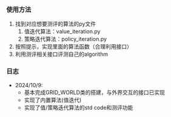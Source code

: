 ### 使用方法
1. 找到对应想要测评的算法的py文件
   1. 值迭代算法：value_iteration.py
   2. 策略迭代算法：policy_iteration.py
2. 按照提示，实现里面的算法函数（合理利用接口）
3. 利用测评相关接口评测自己的algorithm

### 日志
- 2024/10/9:
  - 基本完成GRID_WORLD类的搭建，与外界交互的接口已实现
  - 实现了内置算法(值迭代)
  - 实现了值/策略迭代算法的std code和测评功能